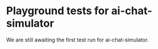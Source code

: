 # Playground tests for ai-chat-simulator
We are still awaiting the first test run for ai-chat-simulator.
